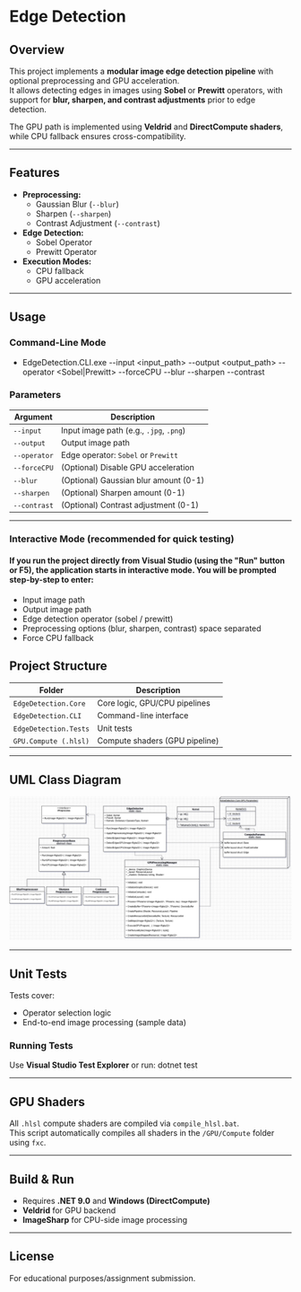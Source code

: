 # Edge Detection

## Overview

This project implements a **modular image edge detection pipeline** with optional preprocessing and GPU acceleration.  
It allows detecting edges in images using **Sobel** or **Prewitt** operators, with support for **blur, sharpen, and contrast adjustments** prior to edge detection.

The GPU path is implemented using **Veldrid** and **DirectCompute shaders**, while CPU fallback ensures cross-compatibility.

---

## Features

- **Preprocessing:**
  - Gaussian Blur (`--blur`)
  - Sharpen (`--sharpen`)
  - Contrast Adjustment (`--contrast`)
- **Edge Detection:**
  - Sobel Operator
  - Prewitt Operator
- **Execution Modes:**
  - CPU fallback
  - GPU acceleration

---

## Usage
### Command-Line Mode
- EdgeDetection.CLI.exe --input <input_path> --output <output_path> --operator <Sobel|Prewitt> --forceCPU --blur --sharpen --contrast

### Parameters

| Argument    | Description                             |
|-------------|-----------------------------------------|
| `--input`   | Input image path (e.g., `.jpg`, `.png`) |
| `--output`  | Output image path                       |
| `--operator`| Edge operator: `Sobel` or `Prewitt`     |
| `--forceCPU`| (Optional) Disable GPU acceleration     |
| `--blur`    | (Optional) Gaussian blur amount (0-1)   |
| `--sharpen` | (Optional) Sharpen amount (0-1)         |
| `--contrast`| (Optional) Contrast adjustment (0-1)    |

---
### Interactive Mode (recommended for quick testing)
#### If you run the project directly from Visual Studio (using the "Run" button or F5), the application starts in interactive mode. You will be prompted step-by-step to enter:
- Input image path
- Output image path
- Edge detection operator (sobel / prewitt)
- Preprocessing options (blur, sharpen, contrast) space separated
- Force CPU fallback

## Project Structure

| Folder                  | Description                     |
|-------------------------|---------------------------------|
| `EdgeDetection.Core`    | Core logic, GPU/CPU pipelines   |
| `EdgeDetection.CLI`     | Command-line interface          |
| `EdgeDetection.Tests`   | Unit tests                      |
| `GPU.Compute (.hlsl)`   | Compute shaders (GPU pipeline)  |

---

## UML Class Diagram

![UML Diagram](EdgeDetectionCoreClassDiagram.drawio.png)

---

## Unit Tests

Tests cover:

- Operator selection logic
- End-to-end image processing (sample data)

### Running Tests

Use **Visual Studio Test Explorer** or run: dotnet test

---

## GPU Shaders

All `.hlsl` compute shaders are compiled via `compile_hlsl.bat`.  
This script automatically compiles all shaders in the `/GPU/Compute` folder using `fxc`.

---

## Build & Run

- Requires **.NET 9.0** and **Windows (DirectCompute)**
- **Veldrid** for GPU backend
- **ImageSharp** for CPU-side image processing

---

## License

For educational purposes/assignment submission.